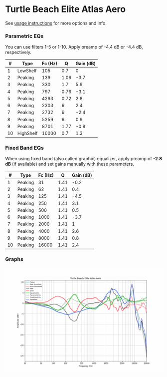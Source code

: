 # Turtle Beach Elite Atlas Aero
See [usage instructions](https://github.com/jaakkopasanen/AutoEq#usage) for more options and info.

### Parametric EQs
You can use filters 1-5 or 1-10. Apply preamp of -4.4 dB or -4.4 dB, respectively.

|   # | Type      |   Fc (Hz) |    Q |   Gain (dB) |
|-----|-----------|-----------|------|-------------|
|   1 | LowShelf  |       105 | 0.7  |         0   |
|   2 | Peaking   |       139 | 1.06 |        -3.7 |
|   3 | Peaking   |       330 | 1.7  |         5.9 |
|   4 | Peaking   |       797 | 0.76 |        -3.1 |
|   5 | Peaking   |      4293 | 0.72 |         2.8 |
|   6 | Peaking   |      2303 | 6    |         2.4 |
|   7 | Peaking   |      2732 | 6    |        -2.4 |
|   8 | Peaking   |      5259 | 6    |         0.9 |
|   9 | Peaking   |      8701 | 1.77 |        -0.8 |
|  10 | HighShelf |     10000 | 0.7  |         1.3 |

### Fixed Band EQs
When using fixed band (also called graphic) equalizer, apply preamp of **-2.8 dB** (if available) and set gains manually with these parameters.

|   # | Type    |   Fc (Hz) |    Q |   Gain (dB) |
|-----|---------|-----------|------|-------------|
|   1 | Peaking |        31 | 1.41 |        -0.2 |
|   2 | Peaking |        62 | 1.41 |         0.4 |
|   3 | Peaking |       125 | 1.41 |        -4.5 |
|   4 | Peaking |       250 | 1.41 |         3.1 |
|   5 | Peaking |       500 | 1.41 |         0.5 |
|   6 | Peaking |      1000 | 1.41 |        -3.7 |
|   7 | Peaking |      2000 | 1.41 |         1   |
|   8 | Peaking |      4000 | 1.41 |         2.6 |
|   9 | Peaking |      8000 | 1.41 |         0.8 |
|  10 | Peaking |     16000 | 1.41 |         2.4 |

### Graphs
![](./Turtle%20Beach%20Elite%20Atlas%20Aero.png)
